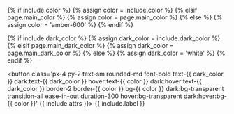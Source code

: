 {% if include.color %}
  {% assign color = include.color %}
{% elsif page.main_color %}
  {% assign color = page.main_color %}
{% else %}
  {% assign color = 'amber-600' %}
{% endif %}

{% if include.dark_color %}
  {% assign dark_color = include.dark_color %}
{% elsif page.main_dark_color %}
  {% assign dark_color = page.main_dark_color %}
{% else %}
  {% assign dark_color = 'white' %}
{% endif %}

<button class='px-4 py-2 text-sm rounded-md font-bold text-{{ dark_color }} dark:text-{{ dark_color }} hover:text-{{ color }} dark:hover:text-{{ dark_color }} border-2 border-{{ color }} bg-{{ color }} dark:bg-transparent transition-all ease-in-out duration-300 hover:bg-transparent dark:hover:bg-{{ color }}' {{ include.attrs }}>
  {{ include.label }}
</button>